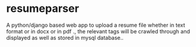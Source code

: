 # resumeparser
A python/django based web app to upload a resume file whether in text format or in docx or in pdf ., the relevant  tags will be crawled through and displayed as well as stored in mysql database..
